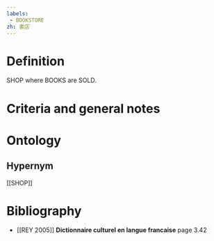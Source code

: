```yaml
---
labels: 
 - BOOKSTORE
zh: 書店
---
```


# Definition
SHOP where BOOKS are SOLD.
# Criteria and general notes
# Ontology

## Hypernym
[[SHOP]]
# Bibliography
- [[REY 2005]]
**Dictionnaire culturel en langue francaise** page 3.42
